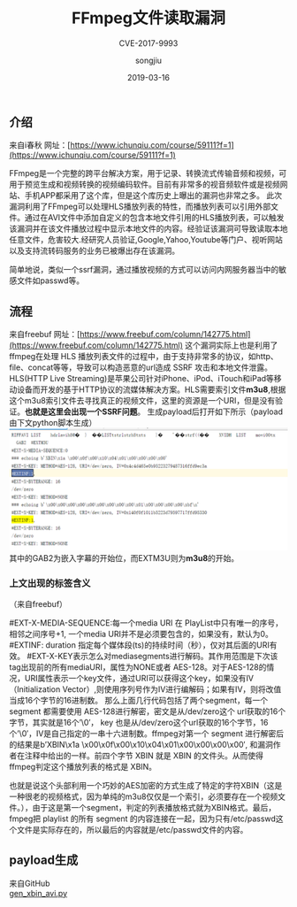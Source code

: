 ﻿---
layout:     post
title:      FFmpeg文件读取漏洞
subtitle:   CVE-2017-9993
date:       2019-03-16
author:     songjiu
header-img: img/post-bg-ios9-web.jpg
catalog: true
tags:
    - 漏洞
---
## 介绍
来自i春秋
网址：[https://www.ichunqiu.com/course/59111?f=1](https://www.ichunqiu.com/course/59111?f=1)

FFmpeg是一个完整的跨平台解决方案，用于记录、转换流式传输音频和视频，可用于预览生成和视频转换的视频编码软件。目前有非常多的视音频软件或是视频网站、手机APP都采用了这个库，但是这个库历史上曝出的漏洞也非常之多。
此次漏洞利用了FFmpeg可以处理HLS播放列表的特性，而播放列表可以引用外部文件。通过在AVI文件中添加自定义的包含本地文件引用的HLS播放列表，可以触发该漏洞并在该文件播放过程中显示本地文件的内容。经验证该漏洞可导致读取本地任意文件，危害较大.经研究人员验证,Google,Yahoo,Youtube等门户、视听网站以及支持流转码服务的业务已被爆出存在该漏洞。

简单地说，类似一个ssrf漏洞，通过播放视频的方式可以访问内网服务器当中的敏感文件如passwd等。

## 流程
来自freebuf
网址：[https://www.freebuf.com/column/142775.html](https://www.freebuf.com/column/142775.html)
这个漏洞实际上也是利用了ffmpeg在处理 HLS 播放列表文件的过程中，由于支持非常多的协议，如http、file、concat等等，导致可以构造恶意的url造成 SSRF 攻击和本地文件泄露。
HLS(HTTP Live Streaming)是苹果公司针对iPhone、iPod、iTouch和iPad等移动设备而开发的基于HTTP协议的流媒体解决方案。HLS需要索引文件**m3u8**,根据这个m3u8索引文件去寻找真正的视频文件，这里的资源是一个URI，但是没有验证。**也就是这里会出现一个SSRF问题**。
生成payload后打开如下所示（payload由下文python脚本生成）
![](/img/ff1.jpg)
其中的GAB2为嵌入字幕的开始位，而EXTM3U则为**m3u8**的开始。

### 上文出现的标签含义
（来自freebuf）

#EXT-X-MEDIA-SEQUENCE:每一个media URI 在 PlayList中只有唯一的序号，相邻之间序号+1, 一个media URI并不是必须要包含的，如果没有，默认为0。
#EXTINF:  duration 指定每个媒体段(ts)的持续时间（秒），仅对其后面的URI有效。
#EXT-X-KEY表示怎么对mediasegments进行解码。其作用范围是下次该tag出现前的所有mediaURI，属性为NONE或者 AES-128。对于AES-128的情况，URI属性表示一个key文件，通过URI可以获得这个key，如果没有IV（Initialization Vector）,则使用序列号作为IV进行编解码；如果有IV，则将改值当成16个字节的16进制数。
那么上面几行代码包括了两个segment，每一个 segment 都需要使用 AES-128进行解密，密文是从/dev/zero这个 url获取的16个字节，其实就是16个’\0′， key 也是从/dev/zero这个url获取的16个字节，16个’\0′，IV是自己指定的一串十六进制数。ffmpeg对第一个 segment 进行解密后的结果是b’XBIN\x1a \x00\x0f\x00\x10\x04\x01\x00\x00\x00\x00′, 和漏洞作者在注释中给出的一样。前四个字节 XBIN 就是 XBIN 的文件头。从而使得ffmpeg判定这个播放列表的格式是 XBIN。

也就是说这个头部利用一个巧妙的AES加密的方式生成了特定的字符XBIN（这是一种很老的视频格式，因为单纯的m3u8仅仅是一个索引，必须要存在一个视频文件。），由于这是第一个segment，判定的列表播放格式就为XBIN格式。最后，fmpeg把 playlist 的所有 segment 的内容连接在一起，因为只有/etc/passwd这个文件是实际存在的，所以最后的内容就是/etc/passwd文件的内容。

## payload生成
来自GitHub  
[gen_xbin_avi.py](https://github.com/neex/ffmpeg-avi-m3u-xbin/blob/master/gen_xbin_avi.py)
